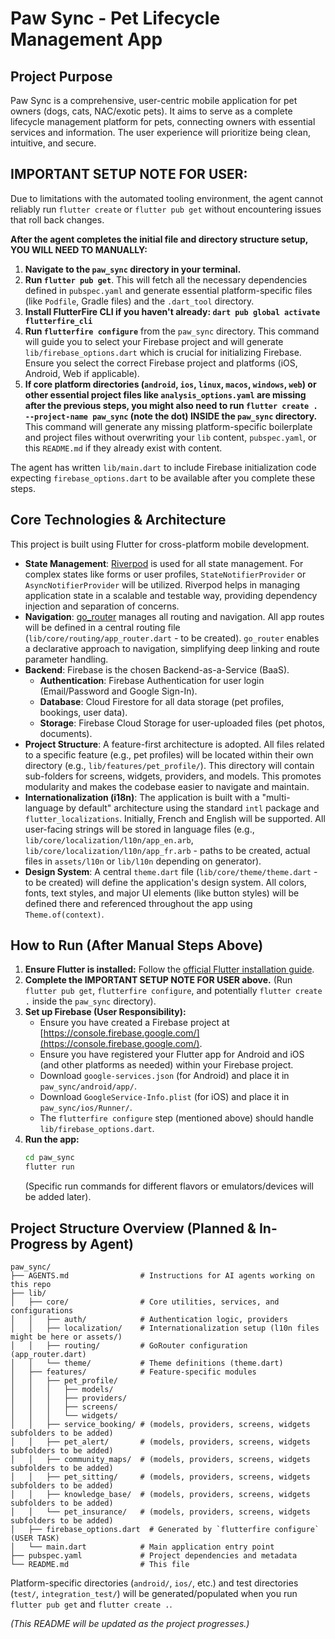# Paw Sync - Pet Lifecycle Management App

## Project Purpose

Paw Sync is a comprehensive, user-centric mobile application for pet owners (dogs, cats, NAC/exotic pets). It aims to serve as a complete lifecycle management platform for pets, connecting owners with essential services and information. The user experience will prioritize being clean, intuitive, and secure.

## IMPORTANT SETUP NOTE FOR USER:
Due to limitations with the automated tooling environment, the agent cannot reliably run `flutter create` or `flutter pub get` without encountering issues that roll back changes.

**After the agent completes the initial file and directory structure setup, YOU WILL NEED TO MANUALLY:**

1.  **Navigate to the `paw_sync` directory in your terminal.**
2.  **Run `flutter pub get`**. This will fetch all the necessary dependencies defined in `pubspec.yaml` and generate essential platform-specific files (like `Podfile`, Gradle files) and the `.dart_tool` directory.
3.  **Install FlutterFire CLI if you haven't already: `dart pub global activate flutterfire_cli`**
4.  **Run `flutterfire configure`** from the `paw_sync` directory. This command will guide you to select your Firebase project and will generate `lib/firebase_options.dart` which is crucial for initializing Firebase. Ensure you select the correct Firebase project and platforms (iOS, Android, Web if applicable).
5.  **If core platform directories (`android`, `ios`, `linux`, `macos`, `windows`, `web`) or other essential project files like `analysis_options.yaml` are missing after the previous steps, you might also need to run `flutter create . --project-name paw_sync` (note the dot) INSIDE the `paw_sync` directory.** This command will generate any missing platform-specific boilerplate and project files without overwriting your `lib` content, `pubspec.yaml`, or this `README.md` if they already exist with content.

The agent has written `lib/main.dart` to include Firebase initialization code expecting `firebase_options.dart` to be available after you complete these steps.

## Core Technologies & Architecture

This project is built using Flutter for cross-platform mobile development.

*   **State Management**: [Riverpod](https://riverpod.dev/) is used for all state management. For complex states like forms or user profiles, `StateNotifierProvider` or `AsyncNotifierProvider` will be utilized. Riverpod helps in managing application state in a scalable and testable way, providing dependency injection and separation of concerns.
*   **Navigation**: [go_router](https://pub.dev/packages/go_router) manages all routing and navigation. All app routes will be defined in a central routing file (`lib/core/routing/app_router.dart` - to be created). `go_router` enables a declarative approach to navigation, simplifying deep linking and route parameter handling.
*   **Backend**: Firebase is the chosen Backend-as-a-Service (BaaS).
    *   **Authentication**: Firebase Authentication for user login (Email/Password and Google Sign-In).
    *   **Database**: Cloud Firestore for all data storage (pet profiles, bookings, user data).
    *   **Storage**: Firebase Cloud Storage for user-uploaded files (pet photos, documents).
*   **Project Structure**: A feature-first architecture is adopted. All files related to a specific feature (e.g., pet profiles) will be located within their own directory (e.g., `lib/features/pet_profile/`). This directory will contain sub-folders for screens, widgets, providers, and models. This promotes modularity and makes the codebase easier to navigate and maintain.
*   **Internationalization (i18n)**: The application is built with a "multi-language by default" architecture using the standard `intl` package and `flutter_localizations`. Initially, French and English will be supported. All user-facing strings will be stored in language files (e.g., `lib/core/localization/l10n/app_en.arb`, `lib/core/localization/l10n/app_fr.arb` - paths to be created, actual files in `assets/l10n` or `lib/l10n` depending on generator).
*   **Design System**: A central `theme.dart` file (`lib/core/theme/theme.dart` - to be created) will define the application's design system. All colors, fonts, text styles, and major UI elements (like button styles) will be defined there and referenced throughout the app using `Theme.of(context)`.

## How to Run (After Manual Steps Above)

1.  **Ensure Flutter is installed:** Follow the [official Flutter installation guide](https://flutter.dev/docs/get-started/install).
2.  **Complete the IMPORTANT SETUP NOTE FOR USER above.** (Run `flutter pub get`, `flutterfire configure`, and potentially `flutter create .` inside the `paw_sync` directory).
3.  **Set up Firebase (User Responsibility):**
    *   Ensure you have created a Firebase project at [https://console.firebase.google.com/](https://console.firebase.google.com/).
    *   Ensure you have registered your Flutter app for Android and iOS (and other platforms as needed) within your Firebase project.
    *   Download `google-services.json` (for Android) and place it in `paw_sync/android/app/`.
    *   Download `GoogleService-Info.plist` (for iOS) and place it in `paw_sync/ios/Runner/`.
    *   The `flutterfire configure` step (mentioned above) should handle `lib/firebase_options.dart`.
4.  **Run the app:**
    ```bash
    cd paw_sync
    flutter run
    ```
    (Specific run commands for different flavors or emulators/devices will be added later).

## Project Structure Overview (Planned & In-Progress by Agent)

```
paw_sync/
├── AGENTS.md                # Instructions for AI agents working on this repo
├── lib/
│   ├── core/                # Core utilities, services, and configurations
│   │   ├── auth/            # Authentication logic, providers
│   │   ├── localization/    # Internationalization setup (l10n files might be here or assets/)
│   │   ├── routing/         # GoRouter configuration (app_router.dart)
│   │   └── theme/           # Theme definitions (theme.dart)
│   ├── features/            # Feature-specific modules
│   │   ├── pet_profile/
│   │   │   ├── models/
│   │   │   ├── providers/
│   │   │   ├── screens/
│   │   │   └── widgets/
│   │   ├── service_booking/ # (models, providers, screens, widgets subfolders to be added)
│   │   ├── pet_alert/       # (models, providers, screens, widgets subfolders to be added)
│   │   ├── community_maps/  # (models, providers, screens, widgets subfolders to be added)
│   │   ├── pet_sitting/     # (models, providers, screens, widgets subfolders to be added)
│   │   ├── knowledge_base/  # (models, providers, screens, widgets subfolders to be added)
│   │   └── pet_insurance/   # (models, providers, screens, widgets subfolders to be added)
│   ├── firebase_options.dart  # Generated by `flutterfire configure` (USER TASK)
│   └── main.dart            # Main application entry point
├── pubspec.yaml             # Project dependencies and metadata
└── README.md                # This file
```
Platform-specific directories (`android/`, `ios/`, etc.) and test directories (`test/`, `integration_test/`) will be generated/populated when you run `flutter pub get` and `flutter create .`.

*(This README will be updated as the project progresses.)*
